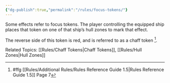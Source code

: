 ```yaml
---
{"dg-publish":true,"permalink":"/rules/focus-tokens/"}
---
```


Some effects refer to focus tokens. The player controlling the equipped ship places that token on one of that ship’s hull zones to mark that effect.

The reverse side of this token is red, and is referred to as a chaff token [^1].

Related Topics: [[Rules/Chaff Tokens\|Chaff Tokens]], [[Rules/Hull Zones\|Hull Zones]]

[^1]: #ffg [[Rules/Additional Rules/Rules Reference Guide 1.5\|Rules Reference Guide 1.5]] Page 7